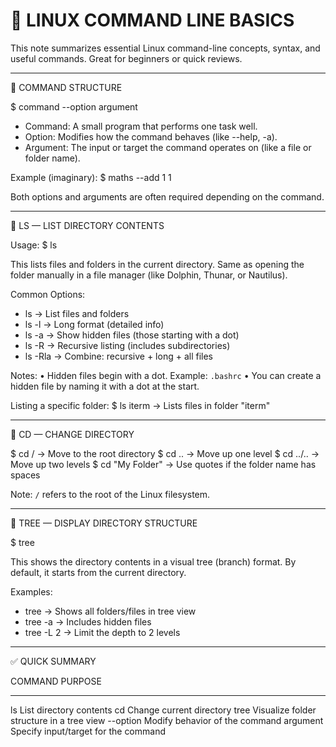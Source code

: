 🐧 LINUX COMMAND LINE BASICS
===========================

This note summarizes essential Linux command-line concepts, syntax, and useful commands. Great for beginners or quick reviews.

----------------------------------------------------
📌 COMMAND STRUCTURE

$ command --option argument

- Command: A small program that performs one task well.
- Option: Modifies how the command behaves (like --help, -a).
- Argument: The input or target the command operates on (like a file or folder name).

Example (imaginary):
$ maths --add 1 1

Both options and arguments are often required depending on the command.

----------------------------------------------------
📁 LS — LIST DIRECTORY CONTENTS

Usage:
$ ls

This lists files and folders in the current directory.
Same as opening the folder manually in a file manager (like Dolphin, Thunar, or Nautilus).

Common Options:
- ls              → List files and folders
- ls -l           → Long format (detailed info)
- ls -a           → Show hidden files (those starting with a dot)
- ls -R           → Recursive listing (includes subdirectories)
- ls -Rla         → Combine: recursive + long + all files

Notes:
• Hidden files begin with a dot. Example: `.bashrc`
• You can create a hidden file by naming it with a dot at the start.

Listing a specific folder:
$ ls iterm     → Lists files in folder "iterm"

----------------------------------------------------
📂 CD — CHANGE DIRECTORY

$ cd /           → Move to the root directory
$ cd ..          → Move up one level
$ cd ../..       → Move up two levels
$ cd "My Folder" → Use quotes if the folder name has spaces

Note: `/` refers to the root of the Linux filesystem.

----------------------------------------------------
🌲 TREE — DISPLAY DIRECTORY STRUCTURE

$ tree

This shows the directory contents in a visual tree (branch) format.
By default, it starts from the current directory.

Examples:
- tree          → Shows all folders/files in tree view
- tree -a       → Includes hidden files
- tree -L 2     → Limit the depth to 2 levels

----------------------------------------------------
✅ QUICK SUMMARY

COMMAND         PURPOSE
-------         ------------------------------------
ls              List directory contents
cd              Change current directory
tree            Visualize folder structure in a tree view
--option        Modify behavior of the command
argument        Specify input/target for the command
